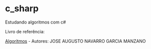 # c_sharp

Estudando algoritmos com c#

Livro de referência:

[Algoritmos](https://www.amazon.com.br/Algoritmos-AUGUSTO-NAVARRO-GARCIA-MANZANO-ebook/dp/B07XHP2XML/ref=asc_df_B07XHP2XML/?tag=googleshopp00-20&linkCode=df0&hvadid=379720710904&hvpos=&hvnetw=g&hvrand=8136783029499194914&hvpone=&hvptwo=&hvqmt=&hvdev=c&hvdvcmdl=&hvlocint=&hvlocphy=1031444&hvtargid=pla-846420417056&psc=1) - Autores:  JOSE AUGUSTO NAVARRO GARCIA MANZANO 
